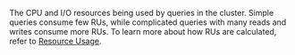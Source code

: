 The CPU and I/O resources being used by queries in the cluster. Simple queries consume few RUs, while complicated queries with many reads and writes consume more RUs. To learn more about how RUs are calculated, refer to [Resource Usage](resource-usage-basic.md).